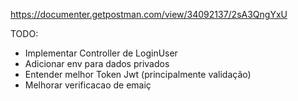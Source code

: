 https://documenter.getpostman.com/view/34092137/2sA3QngYxU

TODO:
- Implementar Controller de LoginUser
- Adicionar env para dados privados
- Entender melhor Token Jwt (principalmente validação)
- Melhorar verificacao de emaiç